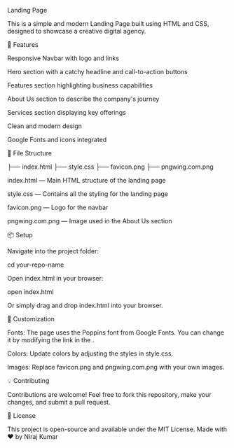 Landing Page

This is a simple and modern Landing Page built using HTML and CSS, designed to showcase a creative digital agency.

🚀 Features

Responsive Navbar with logo and links

Hero section with a catchy headline and call-to-action buttons

Features section highlighting business capabilities

About Us section to describe the company's journey

Services section displaying key offerings

Clean and modern design

Google Fonts and icons integrated

📁 File Structure

├── index.html
├── style.css
├── favicon.png
├── pngwing.com.png

index.html — Main HTML structure of the landing page

style.css — Contains all the styling for the landing page

favicon.png — Logo for the navbar

pngwing.com.png — Image used in the About Us section

📦 Setup





Navigate into the project folder:

cd your-repo-name

Open index.html in your browser:

open index.html

Or simply drag and drop index.html into your browser.

🎨 Customization

Fonts: The page uses the Poppins font from Google Fonts. You can change it by modifying the link in the <head>.

Colors: Update colors by adjusting the styles in style.css.

Images: Replace favicon.png and pngwing.com.png with your own images.

💡 Contributing

Contributions are welcome! Feel free to fork this repository, make your changes, and submit a pull request.

📄 License

This project is open-source and available under the MIT License.
Made with ❤️ by Niraj Kumar
